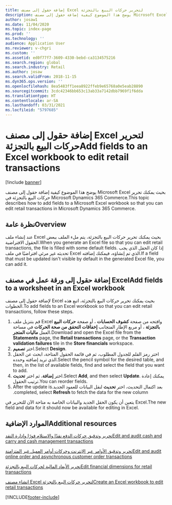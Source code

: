 ```yaml
---
title: إضافة حقول إلى مصنف Excel لتحرير حركات البيع بالتجزئة
description: يوضح هذا الموضوع كيفية إضافة حقول إلى مصنف Microsoft Excel بحيث يمكنك تحرير حركات البيع بالتجزئة في Microsoft Dynamics 365 Commerce.
author: josaw1
ms.date: 11/04/2020
ms.topic: index-page
ms.prod: ''
ms.technology: ''
audience: Application User
ms.reviewer: v-chgri
ms.custom: ''
ms.assetid: ed0f77f7-3609-4330-bebd-ca3134575216
ms.search.region: global
ms.search.industry: Retail
ms.author: josaw
ms.search.validFrom: 2018-11-15
ms.dyn365.ops.version: ''
ms.openlocfilehash: 8ea5483ff1eea8922ffeb9e65768a0e5eab28890
ms.sourcegitcommit: 3cdc42346bb653c13ab33a7142dbb7969f1f6dda
ms.translationtype: HT
ms.contentlocale: ar-SA
ms.lasthandoff: 03/31/2021
ms.locfileid: "5797685"
---
```

# <a name="add-fields-to-an-excel-workbook-to-edit-retail-transactions"></a><span data-ttu-id="0bc06-103">إضافة حقول إلى مصنف Excel لتحرير حركات البيع بالتجزئة</span><span class="sxs-lookup"><span data-stu-id="0bc06-103">Add fields to an Excel workbook to edit retail transactions</span></span>

[!include [banner](../includes/banner.md)]

<span data-ttu-id="0bc06-104">يوضح هذا الموضوع كيفية إضافة حقول إلى مصنف Microsoft Excel بحيث يمكنك تحرير حركات البيع بالتجزئة في Microsoft Dynamics 365 Commerce.</span><span class="sxs-lookup"><span data-stu-id="0bc06-104">This topic describes how to add fields to a Microsoft Excel workbook so that you can edit retail transactions in Microsoft Dynamics 365 Commerce.</span></span>

## <a name="overview"></a><span data-ttu-id="0bc06-105">نظرة عامة</span><span class="sxs-lookup"><span data-stu-id="0bc06-105">Overview</span></span>

<span data-ttu-id="0bc06-106">عند إنشاء ملف Excel بحيث يمكنك تحرير حركات البيع بالتجزئة، يتم ملء الملف ببعض الحقول الافتراضية.</span><span class="sxs-lookup"><span data-stu-id="0bc06-106">When you generate an Excel file so that you can edit retail transactions, the file is filled with some default fields.</span></span> <span data-ttu-id="0bc06-107">إذا كان الحقل الذي يجب تحديثه غير مرئي افتراضيًا في ملف Excel الذي تم إنشاؤه، فيمكنك إضافته.</span><span class="sxs-lookup"><span data-stu-id="0bc06-107">If a field that must be updated isn't visible by default in the generated Excel file, you can add it.</span></span>

## <a name="add-fields-to-a-worksheet-in-an-excel-workbook"></a><span data-ttu-id="0bc06-108">إضافة حقول إلى ورقة عمل في مصنف Excel</span><span class="sxs-lookup"><span data-stu-id="0bc06-108">Add fields to a worksheet in an Excel workbook</span></span>

<span data-ttu-id="0bc06-109">لإضافة حقول إلى مصنف Excel بحيث يمكنك تحرير حركات البيع بالتجزئة، اتبع هذه الخطوات.</span><span class="sxs-lookup"><span data-stu-id="0bc06-109">To add fields to an Excel workbook so that you can edit retail transactions, follow these steps.</span></span>

1. <span data-ttu-id="0bc06-110">قم بتنزيل ملف Excel وافتحه من صفحة **كشوف الحسابات** ، أو صفحة **حركات البيع بالتجزئة** ، أو مربع الإطار المتجانب **إخفاقات التحقق من صحة الحركات** في مساحة العمل **ماليات المتجر**.</span><span class="sxs-lookup"><span data-stu-id="0bc06-110">Download and open the Excel file from the **Statements** page, the **Retail transactions** page, or the **Transaction validation failures** tile in the **Store financials** workspace.</span></span>
1. <span data-ttu-id="0bc06-111">اختر **تصميم**.</span><span class="sxs-lookup"><span data-stu-id="0bc06-111">Select **Design**.</span></span>
1. <span data-ttu-id="0bc06-112">اختر رمز القلم للجدول المطلوب، ثم في قائمة الحقول المتاحة، ابحث عن الحقل الذي تريد إضافته وحدده.</span><span class="sxs-lookup"><span data-stu-id="0bc06-112">Select the pencil symbol for the desired table, and then, in the list of available fields, find and select the field that you want to add.</span></span>
1. <span data-ttu-id="0bc06-113">اختر **إضافة**، ثم اختر **تحديث**.</span><span class="sxs-lookup"><span data-stu-id="0bc06-113">Select **Add**, and then select **Update**.</span></span> <span data-ttu-id="0bc06-114">يمكنك إعادة ترتيب الحقول.</span><span class="sxs-lookup"><span data-stu-id="0bc06-114">You can reorder fields.</span></span>
1. <span data-ttu-id="0bc06-115">بعد اكتمال التحديث، اختر **‏‫تحديث** لنقل البيانات للعمود الجديد.</span><span class="sxs-lookup"><span data-stu-id="0bc06-115">After the update is completed, select **Refresh** to fetch the data for the new column.</span></span>

<span data-ttu-id="0bc06-116">يتعين أن يكون الحقل الجديد والبيانات الخاصة به متاحة الآن للتحرير في Excel.</span><span class="sxs-lookup"><span data-stu-id="0bc06-116">The new field and data for it should now be available for editing in Excel.</span></span>

## <a name="additional-resources"></a><span data-ttu-id="0bc06-117">الموارد الإضافية</span><span class="sxs-lookup"><span data-stu-id="0bc06-117">Additional resources</span></span>

[<span data-ttu-id="0bc06-118">تحرير وتدقيق حركات الدفع نقدًا والاستلام فورًا وإدارة النقد</span><span class="sxs-lookup"><span data-stu-id="0bc06-118">Edit and audit cash and carry and cash management transactions</span></span>](edit-cash-trans.md)

[<span data-ttu-id="0bc06-119">تحرير وتدقيق الأوامر عبر الإنترنت وحركات أوامر العميل غير المتزامنة</span><span class="sxs-lookup"><span data-stu-id="0bc06-119">Edit and audit online order and asynchronous customer order transactions</span></span>](edit-order-trans.md)

[<span data-ttu-id="0bc06-120">تحرير الأبعاد المالية لحركات البيع بالتجزئة</span><span class="sxs-lookup"><span data-stu-id="0bc06-120">Edit financial dimensions for retail transactions</span></span>](edit-financial-dim.md)

[<span data-ttu-id="0bc06-121">إنشاء مصنف Excel لتحرير حركات البيع بالتجزئة</span><span class="sxs-lookup"><span data-stu-id="0bc06-121">Create an Excel workbook to edit retail transactions</span></span>](create-excel-edit.md)


[!INCLUDE[footer-include](../includes/footer-banner.md)]